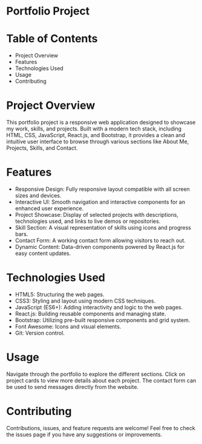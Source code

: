 # Portfolio Project
# Table of Contents
- Project Overview
- Features
- Technologies Used
- Usage
- Contributing

# Project Overview
This portfolio project is a responsive web application designed to showcase my work, skills, and projects. Built with a modern tech stack, including HTML, CSS, JavaScript, React.js, and Bootstrap, it provides a clean and intuitive user interface to browse through various sections like About Me, Projects, Skills, and Contact.

# Features
- Responsive Design: Fully responsive layout compatible with all screen sizes and devices.
- Interactive UI: Smooth navigation and interactive components for an enhanced user experience.
- Project Showcase: Display of selected projects with descriptions, technologies used, and links to live demos or repositories.
- Skill Section: A visual representation of skills using icons and progress bars.
- Contact Form: A working contact form allowing visitors to reach out.
- Dynamic Content: Data-driven components powered by React.js for easy content updates.
# Technologies Used
- HTML5: Structuring the web pages.
- CSS3: Styling and layout using modern CSS techniques.
- JavaScript (ES6+): Adding interactivity and logic to the web pages.
- React.js: Building reusable components and managing state.
- Bootstrap: Utilizing pre-built responsive components and grid system.
- Font Awesome: Icons and visual elements.
- Git: Version control.

# Usage
Navigate through the portfolio to explore the different sections. Click on project cards to view more details about each project. The contact form can be used to send messages directly from the website.

# Contributing
Contributions, issues, and feature requests are welcome! Feel free to check the issues page if you have any suggestions or improvements.
